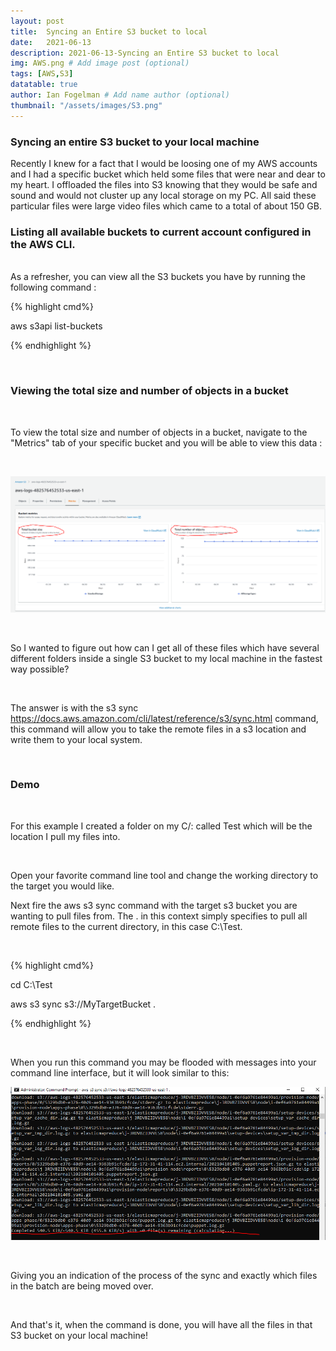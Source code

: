 ```yaml
---
layout: post
title:  Syncing an Entire S3 bucket to local
date:   2021-06-13
description: 2021-06-13-Syncing an Entire S3 bucket to local
img: AWS.png # Add image post (optional)
tags: [AWS,S3]
datatable: true
author: Ian Fogelman # Add name author (optional)
thumbnail: "/assets/images/S3.png"
---
```


<h3>Syncing an entire S3 bucket to your local machine</h3>

Recently I knew for a fact that I would be loosing one of my AWS accounts and I had a specific bucket which held some files that were near and dear to my heart. I offloaded the files into S3 knowing that they would be safe and sound and would not cluster up any local storage on my PC. All said these particular files were large video files which came to a total of about 150 GB. 
<br>
<h3>Listing all available buckets to current account configured in the AWS CLI.</h3>
<br>
As a refresher, you can view all the S3 buckets you have by running the following command :
<br>

{% highlight cmd%}

aws s3api list-buckets

{% endhighlight %}

<br>



<h3>Viewing the total size and number of objects in a bucket</h3>

<br>



To view the total size and number of objects in a bucket, navigate to the "Metrics" tab of your specific bucket and you will be able to view this data :

<br>



![Model Results](\assets\img\S3_Metrics.PNG)





<br>

So I wanted to figure out how can I get all of these files which have several different folders inside a single S3 bucket to my local machine in the fastest way possible? 

<br> 

The answer is with the s3 sync https://docs.aws.amazon.com/cli/latest/reference/s3/sync.html command, this command will allow you to take the remote files in a s3 location and write them to your local system.

<br>



<h3>Demo</h3>

<br>



For this example I created a folder on my C/: called Test which will be the location I pull my files into.

<br>

Open your favorite command line tool and change the working directory to the target you would like.

Next fire the aws s3 sync command with the target s3 bucket you are wanting to pull files from. The . in this context simply specifies to pull all remote files to the current directory, in this case C:\Test.



<br>

{% highlight cmd%}

cd C:\Test

aws s3 sync s3://MyTargetBucket .

{% endhighlight %}



<br>

When you run this command you may be flooded with messages into your command line interface, but it will look similar to this:



![Model Results](\assets\img\AWS_S3_Sync_EX.PNG)

<br>

Giving you an indication of the process of the sync and exactly which files in the batch are being moved over.



<br>



And that's it, when the command is done, you will have all the files in that S3 bucket on your local machine!



